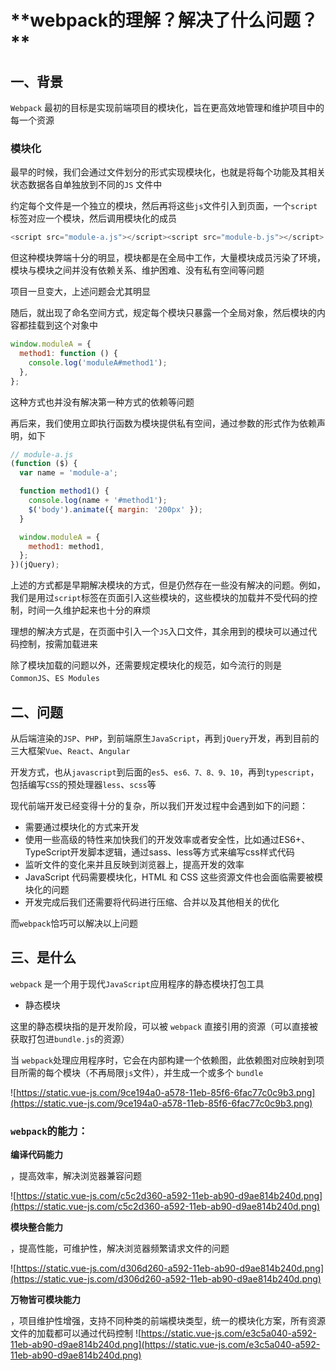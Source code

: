 # \***\*webpack的理解？解决了什么问题？\*\***

## **一、背景**

`Webpack` 最初的目标是实现前端项目的模块化，旨在更高效地管理和维护项目中的每一个资源

### **模块化**

最早的时候，我们会通过文件划分的形式实现模块化，也就是将每个功能及其相关状态数据各自单独放到不同的`JS` 文件中

约定每个文件是一个独立的模块，然后再将这些`js`文件引入到页面，一个`script`标签对应一个模块，然后调用模块化的成员

```js
<script src="module-a.js"></script><script src="module-b.js"></script>
```

但这种模块弊端十分的明显，模块都是在全局中工作，大量模块成员污染了环境，模块与模块之间并没有依赖关系、维护困难、没有私有空间等问题

项目一旦变大，上述问题会尤其明显

随后，就出现了命名空间方式，规定每个模块只暴露一个全局对象，然后模块的内容都挂载到这个对象中

```js
window.moduleA = {
  method1: function () {
    console.log('moduleA#method1');
  },
};
```

这种方式也并没有解决第一种方式的依赖等问题

再后来，我们使用立即执行函数为模块提供私有空间，通过参数的形式作为依赖声明，如下

```js
// module-a.js
(function ($) {
  var name = 'module-a';

  function method1() {
    console.log(name + '#method1');
    $('body').animate({ margin: '200px' });
  }

  window.moduleA = {
    method1: method1,
  };
})(jQuery);
```

上述的方式都是早期解决模块的方式，但是仍然存在一些没有解决的问题。例如，我们是用过`script`标签在页面引入这些模块的，这些模块的加载并不受代码的控制，时间一久维护起来也十分的麻烦

理想的解决方式是，在页面中引入一个`JS`入口文件，其余用到的模块可以通过代码控制，按需加载进来

除了模块加载的问题以外，还需要规定模块化的规范，如今流行的则是`CommonJS`、`ES Modules`

## **二、问题**

从后端渲染的`JSP`、`PHP`，到前端原生`JavaScript`，再到`jQuery`开发，再到目前的三大框架`Vue`、`React`、`Angular`

开发方式，也从`javascript`到后面的`es5`、`es6、7、8、9、10`，再到`typescript`，包括编写`CSS`的预处理器`less`、`scss`等

现代前端开发已经变得十分的复杂，所以我们开发过程中会遇到如下的问题：

- 需要通过模块化的方式来开发
- 使用一些高级的特性来加快我们的开发效率或者安全性，比如通过ES6+、TypeScript开发脚本逻辑，通过sass、less等方式来编写css样式代码
- 监听文件的变化来并且反映到浏览器上，提高开发的效率
- JavaScript 代码需要模块化，HTML 和 CSS 这些资源文件也会面临需要被模块化的问题
- 开发完成后我们还需要将代码进行压缩、合并以及其他相关的优化

而`webpack`恰巧可以解决以上问题

## **三、是什么**

`webpack` 是一个用于现代`JavaScript`应用程序的静态模块打包工具

- 静态模块

这里的静态模块指的是开发阶段，可以被 `webpack` 直接引用的资源（可以直接被获取打包进`bundle.js`的资源）

当 `webpack`处理应用程序时，它会在内部构建一个依赖图，此依赖图对应映射到项目所需的每个模块（不再局限`js`文件），并生成一个或多个 `bundle`

![https://static.vue-js.com/9ce194a0-a578-11eb-85f6-6fac77c0c9b3.png](https://static.vue-js.com/9ce194a0-a578-11eb-85f6-6fac77c0c9b3.png)

### **`webpack`的能力：**

**编译代码能力**

，提高效率，解决浏览器兼容问题

![https://static.vue-js.com/c5c2d360-a592-11eb-ab90-d9ae814b240d.png](https://static.vue-js.com/c5c2d360-a592-11eb-ab90-d9ae814b240d.png)

**模块整合能力**

，提高性能，可维护性，解决浏览器频繁请求文件的问题

![https://static.vue-js.com/d306d260-a592-11eb-ab90-d9ae814b240d.png](https://static.vue-js.com/d306d260-a592-11eb-ab90-d9ae814b240d.png)

**万物皆可模块能力**

，项目维护性增强，支持不同种类的前端模块类型，统一的模块化方案，所有资源文件的加载都可以通过代码控制
![https://static.vue-js.com/e3c5a040-a592-11eb-ab90-d9ae814b240d.png](https://static.vue-js.com/e3c5a040-a592-11eb-ab90-d9ae814b240d.png)

